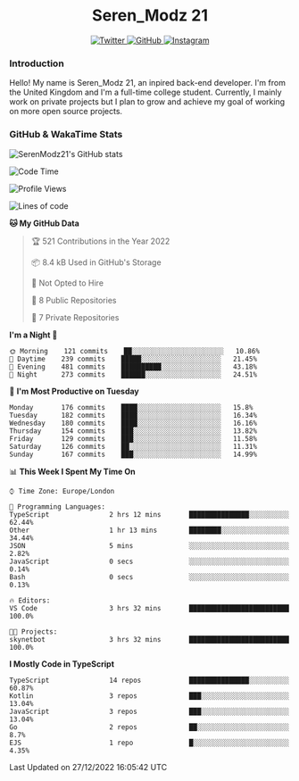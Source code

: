 <div align="center">
  <h1>Seren_Modz 21</h1>
  <a href="https://twitter.com/SerenModz21">
    <img alt="Twitter" src="https://img.shields.io/badge/twitter%20-%231DA1F2.svg?&style=for-the-badge&logo=Twitter&logoColor=white">
  </a>
  <a href="https://github.com/SerenModz21">
    <img alt="GitHub" src="https://img.shields.io/badge/github%20-%23121011.svg?&style=for-the-badge&logo=github&logoColor=white">
  </a>
  <a href="https://www.instagram.com/serenmodz21">
    <img alt="Instagram" src="https://img.shields.io/badge/instagram%20-%23E4405F.svg?&style=for-the-badge&logo=Instagram&logoColor=white">
  </a>
</div>

### Introduction

Hello! My name is Seren_Modz 21, an inpired back-end developer. I'm from the United Kingdom and I'm a full-time college student. Currently, I mainly work on private projects but I plan to grow and achieve my goal of working on more open source projects. 

### GitHub & WakaTime Stats

![SerenModz21's GitHub stats](https://github-readme-stats.vercel.app/api?username=SerenModz21&show_icons=true&theme=dark)

<!--START_SECTION:waka-->
![Code Time](http://img.shields.io/badge/Code%20Time-1%2C616%20hrs%204%20mins-blue)

![Profile Views](http://img.shields.io/badge/Profile%20Views-98-blue)

![Lines of code](https://img.shields.io/badge/From%20Hello%20World%20I%27ve%20Written-8%20Thousand%20lines%20of%20code-blue)

**🐱 My GitHub Data** 

> 🏆 521 Contributions in the Year 2022
 > 
> 📦 8.4 kB Used in GitHub's Storage 
 > 
> 🚫 Not Opted to Hire
 > 
> 📜 8 Public Repositories 
 > 
> 🔑 7 Private Repositories  
 > 
**I'm a Night 🦉** 

```text
🌞 Morning    121 commits    ██░░░░░░░░░░░░░░░░░░░░░░░   10.86% 
🌆 Daytime    239 commits    █████░░░░░░░░░░░░░░░░░░░░   21.45% 
🌃 Evening    481 commits    ██████████░░░░░░░░░░░░░░░   43.18% 
🌙 Night      273 commits    ██████░░░░░░░░░░░░░░░░░░░   24.51%

```
📅 **I'm Most Productive on Tuesday** 

```text
Monday       176 commits    ████░░░░░░░░░░░░░░░░░░░░░   15.8% 
Tuesday      182 commits    ████░░░░░░░░░░░░░░░░░░░░░   16.34% 
Wednesday    180 commits    ████░░░░░░░░░░░░░░░░░░░░░   16.16% 
Thursday     154 commits    ███░░░░░░░░░░░░░░░░░░░░░░   13.82% 
Friday       129 commits    ███░░░░░░░░░░░░░░░░░░░░░░   11.58% 
Saturday     126 commits    ██░░░░░░░░░░░░░░░░░░░░░░░   11.31% 
Sunday       167 commits    ███░░░░░░░░░░░░░░░░░░░░░░   14.99%

```


📊 **This Week I Spent My Time On** 

```text
⌚︎ Time Zone: Europe/London

💬 Programming Languages: 
TypeScript               2 hrs 12 mins       ███████████████░░░░░░░░░░   62.44% 
Other                    1 hr 13 mins        ████████░░░░░░░░░░░░░░░░░   34.44% 
JSON                     5 mins              ░░░░░░░░░░░░░░░░░░░░░░░░░   2.82% 
JavaScript               0 secs              ░░░░░░░░░░░░░░░░░░░░░░░░░   0.14% 
Bash                     0 secs              ░░░░░░░░░░░░░░░░░░░░░░░░░   0.13%

🔥 Editors: 
VS Code                  3 hrs 32 mins       █████████████████████████   100.0%

🐱‍💻 Projects: 
skynetbot                3 hrs 32 mins       █████████████████████████   100.0%

```

**I Mostly Code in TypeScript** 

```text
TypeScript               14 repos            ███████████████░░░░░░░░░░   60.87% 
Kotlin                   3 repos             ███░░░░░░░░░░░░░░░░░░░░░░   13.04% 
JavaScript               3 repos             ███░░░░░░░░░░░░░░░░░░░░░░   13.04% 
Go                       2 repos             ██░░░░░░░░░░░░░░░░░░░░░░░   8.7% 
EJS                      1 repo              █░░░░░░░░░░░░░░░░░░░░░░░░   4.35%

```



 Last Updated on 27/12/2022 16:05:42 UTC
<!--END_SECTION:waka-->
